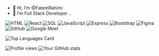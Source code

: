 - 👋 Hi, I’m @FatemRahimi
- 👀 I’m Full Stack Developer
..

<!---
FatemRahimi/FatemRahimi is a ✨ special ✨ repository because its `README.md` (this file) appears on your GitHub profile.
You can click the Preview link to take a look at your changes.
--->
![HTML](https://img.shields.io/badge/-HTML-E34F26?style=flat-square&logo=html5&logoColor=white)
![React](https://img.shields.io/badge/-React-61DAFB?style=flat-square&logo=react&logoColor=white)
![SQL](https://img.shields.io/badge/-SQL-4479A1?style=flat-square&logo=postgresql&logoColor=white)
![JavaScript](https://img.shields.io/badge/-JavaScript-F7DF1E?style=flat-square&logo=javascript&logoColor=black)
![Express](https://img.shields.io/badge/-Express-000000?style=flat-square&logo=express)
![Bootstrap](https://img.shields.io/badge/-Bootstrap-7952B3?style=flat-square&logo=bootstrap&logoColor=white)
![Figma](https://img.shields.io/badge/-Figma-F24E1E?style=flat-square&logo=figma&logoColor=white)
![GitHub](https://img.shields.io/badge/-GitHub-181717?style=flat-square&logo=github)
![Google Meet](https://img.shields.io/badge/-GoogleMeet-32A350?style=flat-square&logo=google-meet)

![Top Languages Card](https://github-readme-stats.vercel.app/api/top-langs/?username=[FatemRahimi]&layout=compact)

![Profile views](https://gpvc.arturio.dev/[FatemRahimi])
![Your GitHub stats](https://github-readme-stats.vercel.app/api?username=[FatemRahimi]&show_icons=true)


